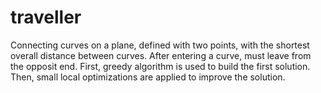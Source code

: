 # traveller

Connecting curves on a plane, defined with two points, with the shortest overall distance between curves. 
After entering a curve, must leave from the opposit end.
First, greedy algorithm is used to build the first solution. Then, small local optimizations are applied to improve the solution.
